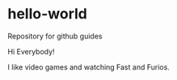 # hello-world
Repository for github guides

Hi Everybody!

I like video games and watching Fast and Furios.
